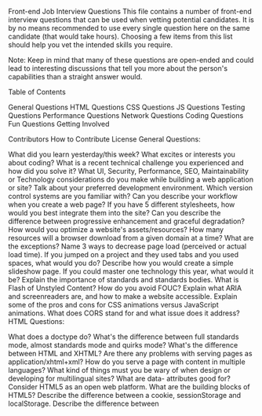 Front-end Job Interview Questions
This file contains a number of front-end interview questions that can be used when vetting potential candidates. It is by no means recommended to use every single question here on the same candidate (that would take hours). Choosing a few items from this list should help you vet the intended skills you require.

Note: Keep in mind that many of these questions are open-ended and could lead to interesting discussions that tell you more about the person's capabilities than a straight answer would.

Table of Contents

General Questions
HTML Questions
CSS Questions
JS Questions
Testing Questions
Performance Questions
Network Questions
Coding Questions
Fun Questions
Getting Involved

Contributors
How to Contribute
License
General Questions:

What did you learn yesterday/this week?
What excites or interests you about coding?
What is a recent technical challenge you experienced and how did you solve it?
What UI, Security, Performance, SEO, Maintainability or Technology considerations do you make while building a web application or site?
Talk about your preferred development environment.
Which version control systems are you familiar with?
Can you describe your workflow when you create a web page?
If you have 5 different stylesheets, how would you best integrate them into the site?
Can you describe the difference between progressive enhancement and graceful degradation?
How would you optimize a website's assets/resources?
How many resources will a browser download from a given domain at a time?
What are the exceptions?
Name 3 ways to decrease page load (perceived or actual load time).
If you jumped on a project and they used tabs and you used spaces, what would you do?
Describe how you would create a simple slideshow page.
If you could master one technology this year, what would it be?
Explain the importance of standards and standards bodies.
What is Flash of Unstyled Content? How do you avoid FOUC?
Explain what ARIA and screenreaders are, and how to make a website accessible.
Explain some of the pros and cons for CSS animations versus JavaScript animations.
What does CORS stand for and what issue does it address?
HTML Questions:

What does a doctype do?
What's the difference between full standards mode, almost standards mode and quirks mode?
What's the difference between HTML and XHTML?
Are there any problems with serving pages as application/xhtml+xml?
How do you serve a page with content in multiple languages?
What kind of things must you be wary of when design or developing for multilingual sites?
What are data- attributes good for?
Consider HTML5 as an open web platform. What are the building blocks of HTML5?
Describe the difference between a cookie, sessionStorage and localStorage.
Describe the difference between <script>, <script async> and <script defer>.
Why is it generally a good idea to position CSS <link>s between <head></head> and JS <script>s just before </body>? Do you know any exceptions?
What is progressive rendering?
Have you used different HTML templating languages before?
CSS Questions:

What is the difference between classes and IDs in CSS?
What's the difference between "resetting" and "normalizing" CSS? Which would you choose, and why?
Describe Floats and how they work.
Describe z-index and how stacking context is formed.
Describe BFC(Block Formatting Context) and how it works.
What are the various clearing techniques and which is appropriate for what context?
Explain CSS sprites, and how you would implement them on a page or site.
What are your favourite image replacement techniques and which do you use when?
How would you approach fixing browser-specific styling issues?
How do you serve your pages for feature-constrained browsers?
What techniques/processes do you use?
What are the different ways to visually hide content (and make it available only for screen readers)?
Have you ever used a grid system, and if so, what do you prefer?
Have you used or implemented media queries or mobile specific layouts/CSS?
Are you familiar with styling SVG?
How do you optimize your webpages for print?
What are some of the "gotchas" for writing efficient CSS?
What are the advantages/disadvantages of using CSS preprocessors?
Describe what you like and dislike about the CSS preprocessors you have used.
How would you implement a web design comp that uses non-standard fonts?
Explain how a browser determines what elements match a CSS selector.
Describe pseudo-elements and discuss what they are used for.
Explain your understanding of the box model and how you would tell the browser in CSS to render your layout in different box models.
What does * { box-sizing: border-box; } do? What are its advantages?
List as many values for the display property that you can remember.
What's the difference between inline and inline-block?
What's the difference between a relative, fixed, absolute and statically positioned element?
The 'C' in CSS stands for Cascading. How is priority determined in assigning styles (a few examples)? How can you use this system to your advantage?
What existing CSS frameworks have you used locally, or in production? How would you change/improve them?
Have you played around with the new CSS Flexbox or Grid specs?
How is responsive design different from adaptive design?
Have you ever worked with retina graphics? If so, when and what techniques did you use?
Is there any reason you'd want to use translate() instead of absolute positioning, or vice-versa? And why?
JS Questions:

Explain event delegation
Explain how this works in JavaScript
Explain how prototypal inheritance works
What do you think of AMD vs CommonJS?
Explain why the following doesn't work as an IIFE: function foo(){ }();.
What needs to be changed to properly make it an IIFE?
What's the difference between a variable that is: null, undefined or undeclared?
How would you go about checking for any of these states?
What is a closure, and how/why would you use one?
What's a typical use case for anonymous functions?
How do you organize your code? (module pattern, classical inheritance?)
What's the difference between host objects and native objects?
Difference between: function Person(){}, var person = Person(), and var person = new Person()?
What's the difference between .call and .apply?
Explain Function.prototype.bind.
When would you use document.write()?
What's the difference between feature detection, feature inference, and using the UA string?
Explain Ajax in as much detail as possible.
What are the advantages and disadvantages of using Ajax?
Explain how JSONP works (and how it's not really Ajax).
Have you ever used JavaScript templating?
If so, what libraries have you used?
Explain "hoisting".
Describe event bubbling.
What's the difference between an "attribute" and a "property"?
Why is extending built-in JavaScript objects not a good idea?
Difference between document load event and document DOMContentLoaded event?
What is the difference between == and ===?
Explain the same-origin policy with regards to JavaScript.
Make this work:
duplicate([1,2,3,4,5]); // [1,2,3,4,5,1,2,3,4,5]
Why is it called a Ternary expression, what does the word "Ternary" indicate?
What is "use strict";? what are the advantages and disadvantages to using it?
Create a for loop that iterates up to 100 while outputting "fizz" at multiples of 3, "buzz" at multiples of 5 and "fizzbuzz" at multiples of 3 and 5
Why is it, in general, a good idea to leave the global scope of a website as-is and never touch it?
Why would you use something like the load event? Does this event have disadvantages? Do you know any alternatives, and why would you use those?
Explain what a single page app is and how to make one SEO-friendly.
What is the extent of your experience with Promises and/or their polyfills?
What are the pros and cons of using Promises instead of callbacks?
What are some of the advantages/disadvantages of writing JavaScript code in a language that compiles to JavaScript?
What tools and techniques do you use debugging JavaScript code?
What language constructions do you use for iterating over object properties and array items?
Explain the difference between mutable and immutable objects.
What is an example of an immutable object in JavaScript?
What are the pros and cons of immutability?
How can you achieve immutability in your own code?
Explain the difference between synchronous and asynchronous functions.
What is event loop?
What is the difference between call stack and task queue?
Explain the differences on the usage of foo between function foo() {} and var foo = function() {}
Testing Questions:

What are some advantages/disadvantages to testing your code?
What tools would you use to test your code's functionality?
What is the difference between a unit test and a functional/integration test?
What is the purpose of a code style linting tool?
Performance Questions:

What tools would you use to find a performance bug in your code?
What are some ways you may improve your website's scrolling performance?
Explain the difference between layout, painting and compositing.
Network Questions:

Traditionally, why has it been better to serve site assets from multiple domains?
Do your best to describe the process from the time you type in a website's URL to it finishing loading on your screen.
What are the differences between Long-Polling, Websockets and Server-Sent Events?
Explain the following request and response headers:
Diff. between Expires, Date, Age and If-Modified-...
Do Not Track
Cache-Control
Transfer-Encoding
ETag
X-Frame-Options
What are HTTP methods? List all HTTP methods that you know, and explain them.
Coding Questions:

Question: What is the value of foo?

var foo = 10 + '20';
Question: How would you make this work?

add(2, 5); // 7
add(2)(5); // 7
Question: What value is returned from the following statement?

"i'm a lasagna hog".split("").reverse().join("");
Question: What is the value of window.foo?

( window.foo || ( window.foo = "bar" ) );
Question: What is the outcome of the two alerts below?

var foo = "Hello";
(function() {
  var bar = " World";
  alert(foo + bar);
})();
alert(foo + bar);
Question: What is the value of foo.length?

var foo = [];
foo.push(1);
foo.push(2);
Question: What is the value of foo.x?

var foo = {n: 1};
var bar = foo;
foo.x = foo = {n: 2};
Question: What does the following code print?

console.log('one');
setTimeout(function() {
  console.log('two');
}, 0);
console.log('three');
Fun Questions:

What's a cool project that you've recently worked on?
What are some things you like about the developer tools you use?
Who inspires you in the front-end community?
Do you have any pet projects? What kind?
What's your favorite feature of Internet Explorer?
How do you like your coffee?